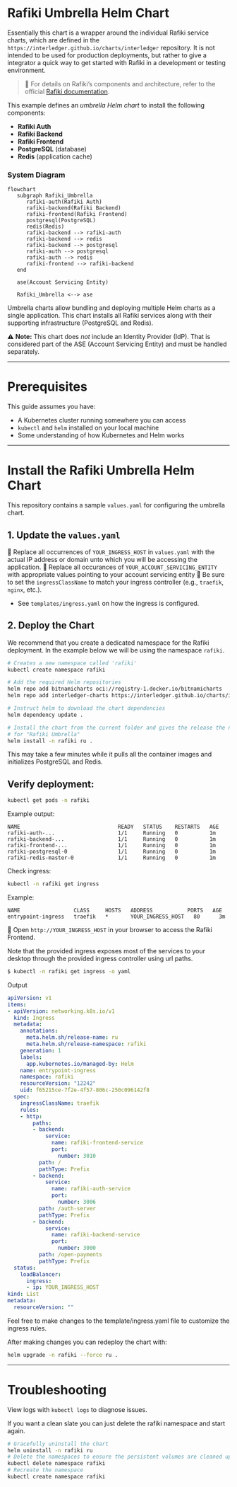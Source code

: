 # Rafiki Umbrella Helm Chart

Essentially this chart is a wrapper around the individual Rafiki service charts, which are defined in the `https://interledger.github.io/charts/interledger` repository. It is not intended to be used for production deployments, but rather to give a integrator a quick way to get started with Rafiki in a development or testing environment.

> 📘 For details on Rafiki’s components and architecture, refer to the official [Rafiki documentation](https://github.com/interledger/rafiki).

This example defines an *umbrella Helm chart* to install the following components:

* **Rafiki Auth**
* **Rafiki Backend**
* **Rafiki Frontend**
* **PostgreSQL** (database)
* **Redis** (application cache)

### System Diagram

```mermaid
flowchart
   subgraph Rafiki_Umbrella
      rafiki-auth(Rafiki Auth)
      rafiki-backend(Rafiki Backend)
      rafiki-frontend(Rafiki Frontend)
      postgresql(PostgreSQL)
      redis(Redis)
      rafiki-backend --> rafiki-auth
      rafiki-backend --> redis
      rafiki-backend --> postgresql
      rafiki-auth --> postgresql
      rafiki-auth --> redis
      rafiki-frontend --> rafiki-backend
   end

   ase(Account Servicing Entity)

   Rafiki_Umbrella <--> ase
```

Umbrella charts allow bundling and deploying multiple Helm charts as a single application. This chart installs all Rafiki services along with their supporting infrastructure (PostgreSQL and Redis). 

⚠️ **Note:** This chart does *not* include an Identity Provider (IdP). That is considered part of the ASE (Account Servicing Entity) and must be handled separately.

---
# Prerequisites

This guide assumes you have:

* A Kubernetes cluster running somewhere you can access
* `kubectl` and `helm` installed on your local machine
* Some understanding of how Kubernetes and Helm works

---
# Install the Rafiki Umbrella Helm Chart

This repository contains a sample `values.yaml` for configuring the umbrella chart.

## 1. Update the `values.yaml`

🔧 Replace all occurrences of `YOUR_INGRESS_HOST` in `values.yaml` with the actual IP address or domain unto which you will be accessing the application.
🔧 Replace all occurances of `YOUR_ACCOUNT_SERVICING_ENTITY` with appropriate values pointing to your account servicing entity
🔧 Be sure to set the `ingressClassName` to match your ingress controller (e.g., `traefik`, `nginx`, etc.).
- See `templates/ingress.yaml` on how the ingress is configured.


## 2. Deploy the Chart

We recommend that you create a dedicated namespace for the Rafiki deployment. In the example below we will be using the namespace `rafiki`.

```bash
# Creates a new namespace called 'rafiki'
kubectl create namespace rafiki

# Add the required Helm repositories
helm repo add bitnamicharts oci://registry-1.docker.io/bitnamicharts
helm repo add interledger-charts https://interledger.github.io/charts/interledger

# Instruct helm to download the chart dependencies
helm dependency update .

# Install the chart from the current folder and gives the release the name 'ru'
# for "Rafiki Umbrella"
helm install -n rafiki ru .
```

This may take a few minutes while it pulls all the container images and initializes PostgreSQL and Redis.

## Verify deployment:

```bash
kubectl get pods -n rafiki
```

Example output:

```
NAME                               READY   STATUS    RESTARTS   AGE
rafiki-auth-...                    1/1     Running   0          1m
rafiki-backend-...                 1/1     Running   0          1m
rafiki-frontend-...                1/1     Running   0          1m
rafiki-postgresql-0                1/1     Running   0          1m
rafiki-redis-master-0              1/1     Running   0          1m
```

Check ingress:

```bash
kubectl -n rafiki get ingress
```

Example:

```
NAME                 CLASS     HOSTS   ADDRESS           PORTS   AGE
entrypoint-ingress   traefik   *       YOUR_INGRESS_HOST   80      3m
```

🧭 Open `http://YOUR_INGRESS_HOST` in your browser to access the Rafiki Frontend.


Note that the provided ingress exposes most of the services to your desktop through the 
provided ingress controller using url paths. 
```sh
$ kubectl -n rafiki get ingress -o yaml
```
Output
```yaml
apiVersion: v1
items:
- apiVersion: networking.k8s.io/v1
  kind: Ingress
  metadata:
    annotations:
      meta.helm.sh/release-name: ru
      meta.helm.sh/release-namespace: rafiki
    generation: 1
    labels:
      app.kubernetes.io/managed-by: Helm
    name: entrypoint-ingress
    namespace: rafiki
    resourceVersion: "12242"
    uid: f65215ce-7f2e-4f57-806c-250c096142f8
  spec:
    ingressClassName: traefik
    rules:
    - http:
        paths:
        - backend:
            service:
              name: rafiki-frontend-service
              port:
                number: 3010
          path: /
          pathType: Prefix
        - backend:
            service:
              name: rafiki-auth-service
              port:
                number: 3006
          path: /auth-server
          pathType: Prefix
        - backend:
            service:
              name: rafiki-backend-service
              port:
                number: 3000
          path: /open-payments
          pathType: Prefix
  status:
    loadBalancer:
      ingress:
      - ip: YOUR_INGRESS_HOST
kind: List
metadata:
  resourceVersion: ""
```
Feel free to make changes to the template/ingress.yaml file to customize the ingress rules.

After making changes you can redeploy the chart with:
```bash
helm upgrade -n rafiki --force ru .
```

---
# Troubleshooting

View logs with `kubectl logs` to diagnose issues.

If you want a clean slate you can just delete the rafiki namespace and start again.

```bash
# Gracefully uninstall the chart
helm uninstall -n rafiki ru
# Delete the namespaces to ensure the persistent volumes are cleaned up
kubectl delete namespace rafiki
# Recreate the namespace
kubectl create namespace rafiki
```



